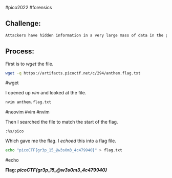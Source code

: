 #pico2022 #forensics 

## Challenge:
```md
Attackers have hidden information in a very large mass of data in the past, maybe they are still doing it. Download the data [here](https://artifacts.picoctf.net/c/294/anthem.flag.txt).
```

## Process:
First is to *wget* the file.
```bash
wget -q https://artifacts.picoctf.net/c/294/anthem.flag.txt
```
#wget 

I opened up *vim* and looked at the file.
```bash
nvim anthem.flag.txt
```
#neovim #vim #nvim

Then I searched the file to match the start of the flag.
```vim
:%s/pico
```

Which gave me the flag. I *echoed* this into a flag file.
```bash
echo "picoCTF{gr3p_15_@w3s0m3_4c479940}" > flag.txt
```
#echo 

**Flag: *picoCTF{gr3p_15_@w3s0m3_4c479940}***